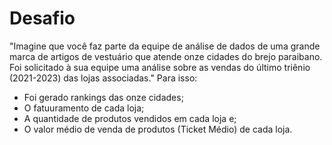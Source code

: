 # Desafio
"Imagine que você faz parte da equipe de análise de
dados de uma grande marca de artigos de vestuário que atende
onze cidades do brejo paraibano. Foi solicitado à sua equipe uma
análise sobre as vendas do último triênio (2021-2023) das lojas
associadas."
Para isso:
- Foi gerado rankings das onze cidades;
- O fatuuramento de cada loja;
- A quantidade de produtos vendidos em cada loja e;
- O valor médio de venda de produtos (Ticket Médio) de cada
loja.
